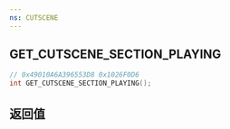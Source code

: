 ```yaml
---
ns: CUTSCENE
---
```

## GET_CUTSCENE_SECTION_PLAYING

```c
// 0x49010A6A396553D8 0x1026F0D6
int GET_CUTSCENE_SECTION_PLAYING();
```


## 返回值
